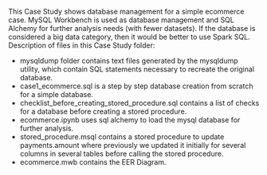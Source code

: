 This Case Study shows database management for a simple ecommerce case. MySQL Workbench is used as database management and SQL Alchemy for further analysis needs (with fewer datasets). If the database is considered a big data category, then it would be better to use Spark SQL.
Description of files in this Case Study folder:
- mysqldump folder contains text files generated by the mysqldump utility, which contain SQL statements necessary to recreate the original database.
- case1_ecommerce.sql is a step by step database creation from scratch for a simple database.
- checklist_before_creating_stored_procedure.sql contains a list of checks for a database before creating a stored procedure.
- ecommerce.ipynb uses sql alchemy to load the mysql database for further analysis.
- stored_procedure.msql contains a stored procedure to update payments.amount where previously we updated it initially for several columns in several tables before calling the stored procedure.
- ecommerce.mwb contains the EER Diagram.
